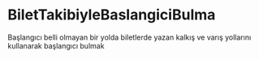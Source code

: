 # BiletTakibiyleBaslangiciBulma <br>
Başlangıcı belli olmayan bir yolda biletlerde yazan kalkış ve varış yollarını kullanarak başlangıcı bulmak
